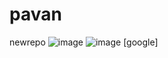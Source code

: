 # pavan
newrepo
![image](https://upload.wikimedia.org/wikipedia/commons/2/2c/Rotating_earth_%28large%29.gif)
![image](http://31.media.tumblr.com/17fea920ff36ef4f5b877d5216a7aad9/tumblr_mo9xje8zZ41qcbiufo1_1280.gif)
[google]
